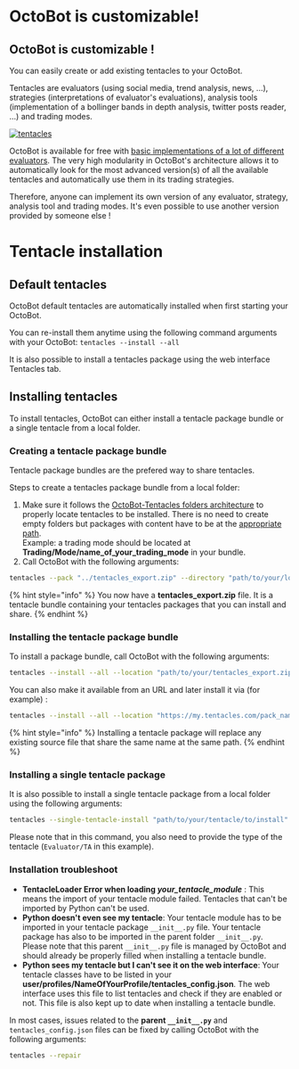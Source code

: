 # OctoBot is customizable!

## OctoBot is customizable !
You can easily create or add existing tentacles to your OctoBot.

Tentacles are evaluators \(using social media, trend analysis, news, ...\), strategies \(interpretations of evaluator's evaluations\), analysis tools \(implementation of a bollinger bands in depth analysis, twitter posts reader, ...\) and trading modes.

[![tentacles](https://raw.githubusercontent.com/Drakkar-Software/OctoBot/assets/wiki_resources/tentacles.jpg)](https://raw.githubusercontent.com/Drakkar-Software/OctoBot/assets/wiki_resources/tentacles.jpg)

OctoBot is available for free with [basic implementations of a lot of different evaluators](https://github.com/Drakkar-Software/OctoBot-Tentacles). The very high modularity in OctoBot's architecture allows it to automatically look for the most advanced version\(s\) of all the available tentacles and automatically use them in its trading strategies.

Therefore, anyone can implement its own version of any evaluator, strategy, analysis tool and trading modes. It's even possible to use another version provided by someone else !

# Tentacle installation

## Default tentacles

OctoBot default tentacles are automatically installed when first starting your OctoBot.

You can re-install them anytime using the following command arguments with your OctoBot: `tentacles --install --all`

It is also possible to install a tentacles package using the web interface Tentacles tab.

## Installing tentacles

To install tentacles, OctoBot can either install a tentacle package bundle or a single tentacle from a local folder.

### Creating a tentacle package bundle
Tentacle package bundles are the prefered way to share tentacles.

Steps to create a tentacles package bundle from a local folder:

1. Make sure it follows the [OctoBot-Tentacles folders architecture](https://github.com/Drakkar-Software/OctoBot-Tentacles) to properly locate tentacles to be installed. There is no need to create empty folders but packages with content have to be at the [appropriate path](tentacle-package-development.md#the-tentacle-package-folder).\
   Example: a trading mode should be located at **Trading/Mode/name\_of\_your\_trading\_mode** in your bundle.
2. Call OctoBot with the following arguments:

```bash
tentacles --pack "../tentacles_export.zip" --directory "path/to/your/local/tentacle_bundle"
```

{% hint style="info" %}
You now have a **tentacles_export.zip** file. It is a tentacle bundle containing your tentacles packages that you can install and share.
{% endhint %}

### Installing the tentacle package bundle

To install a package bundle, call OctoBot with the following arguments:

```bash
tentacles --install --all --location "path/to/your/tentacles_export.zip"
```

You can also make it available from an URL and later install it via (for example) :

```bash
tentacles --install --all --location "https://my.tentacles.com/pack_name"
```

{% hint style="info" %}
Installing a tentacle package will replace any existing source file that share the same name at the same path.
{% endhint %}

### Installing a single tentacle package

It is also possible to install a single tentacle package from a local folder using the following arguments:

```bash
tentacles --single-tentacle-install "path/to/your/tentacle/to/install" Evaluator/TA
```

Please note that in this command, you also need to provide the type of the tentacle (`Evaluator/TA` in this example).

### Installation troubleshoot

- **TentacleLoader       Error when loading _your_tentacle_module_** : This means the import of your tentacle module failed. Tentacles that can't be imported by Python can't be used.
- **Python doesn't even see my tentacle**: Your tentacle module has to be imported in your tentacle package `__init__.py` file. Your tentacle package has also to be imported in the parent folder `__init__.py`. Please note that this parent `__init__.py` file is managed by OctoBot and should already be properly filled when installing a tentacle bundle.
- **Python sees my tentacle but I can't see it on the web interface**: Your tentacle classes have to be listed in your **user/profiles/NameOfYourProfile/tentacles_config.json**. The web interface uses this file to list tentacles and check if they are enabled or not. This file is also kept up to date when installing a tentacle bundle.

In most cases, issues related to the **parent `__init__.py`** and `tentacles_config.json` files can be fixed by calling OctoBot with the following arguments:
```bash
tentacles --repair
```
